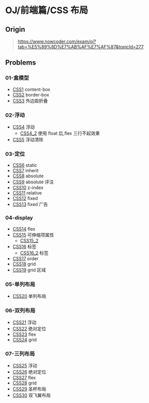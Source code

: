 # OJ/前端篇/CSS 布局

## Origin

> <https://www.nowcoder.com/exam/oj?tab=%E5%89%8D%E7%AB%AF%E7%AF%87&topicId=277>

## Problems

### 01-盒模型

- [CSS1](./01_盒模型/CSS1.html) content-box
- [CSS2](./01_盒模型/CSS2.html) border-box
- [CSS3](./01_盒模型/CSS3.html) 外边距折叠

### 02-浮动

- [CSS4](./02_浮动/CSS4.html) 浮动
  - [CSS4_2](./02_浮动/CSS4_2.html) 使用 float 后,flex 三行不起效果
- [CSS5](./02_浮动/CSS5.html) 浮动清除

### 03-定位

- [CSS6](./03_定位/CSS6.html) static
- [CSS7](./03_定位/CSS7.html) inherit
- [CSS8](./03_定位/CSS8.html) absolute
- [CSS9](./03_定位/CSS9.html) absolute 评注
- [CSS10](./03_定位/CSS10.html) z-index
- [CSS11](./03_定位/CSS11.html) relative
- [CSS12](./03_定位/CSS12.html) fixed
- [CSS13](./03_定位/CSS13.html) fixed 广告

### 04-display

- [CSS14](./04_display/CSS14.html) flex
- [CSS15](./04_display/CSS15.html) 可伸缩项属性
  - [CSS15_2](./04_display/CSS15_2.html)
- [CSS16](./04_display/CSS16.html) 标签
  - [CSS16_2](./04_display/CSS16_2.html) 标签
- [CSS17](./04_display/CSS17.html) order
- [CSS18](./04_display/CSS18.html) grid
- [CSS19](./04_display/CSS19.html) grid 区域

### 05-单列布局

- [CSS20](./05_单列布局/CSS20.html) 单列布局

### 06-双列布局

- [CSS21](./05_双列布局/CSS21.html) 浮动
- [CSS22](./05_双列布局/CSS22.html) 绝对定位
- [CSS23](./05_双列布局/CSS23.html) flex
- [CSS24](./05_双列布局/CSS24.html) grid

### 07-三列布局

- [CSS25](./07_三列布局/CSS25.html) 浮动
- [CSS26](./07_三列布局/CSS26.html) 绝对定位
- [CSS27](./07_三列布局/CSS27.html) flex
- [CSS28](./07_三列布局/CSS28.html) grid
- [CSS29](./07_三列布局/CSS29.html) 圣杯布局
- [CSS30](./07_三列布局/CSS30.html) 双飞翼布局
